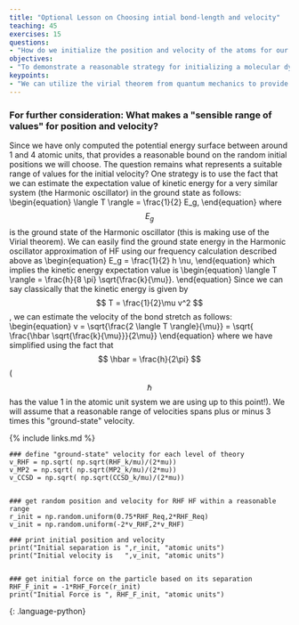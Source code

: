 ```yaml
---
title: "Optional Lesson on Choosing intial bond-length and velocity"
teaching: 45
exercises: 15
questions:
- "How do we initialize the position and velocity of the atoms for our molecular dynamics simulation?"
objectives:
- "To demonstrate a reasonable strategy for initializing a molecular dynamics simulation of vibrational motion."
keypoints:
- "We can utilize the virial theorem from quantum mechanics to provide a reasonable value of the classical velocity associated with vibrational motion."
---
```

<script type="text/javascript" async
  src="https://cdnjs.cloudflare.com/ajax/libs/mathjax/2.7.7/MathJax.js?config=TeX-MML-AM_CHTML">
</script>

 <script src="https://unpkg.com/ngl@0.10.4/dist/ngl.js"></script>

### For further consideration: What makes a "sensible range of values" for position and velocity?


Since we have only computed the potential energy surface between around 1 and 4 atomic units, that provides a reasonable 
bound on the random initial positions we will choose.  The question remains what represents a suitable range of values for the initial velocity?  One strategy is to use the fact that we can estimate the expectation value of kinetic energy for a very similar system (the Harmonic oscillator) in the ground state as follows:
\begin{equation}
\langle T \rangle = \frac{1}{2} E_g,
\end{equation}
where $$ E_g $$ is the ground state of the Harmonic oscillator (this is making use of the Virial theorem).  We can easily
find the ground state energy in the Harmonic oscillator approximation of HF using our frequency calculation described above as
\begin{equation}
E_g = \frac{1}{2} h \nu,
\end{equation}
which implies the kinetic energy expectation value is
\begin{equation}
\langle T \rangle = \frac{h}{8 \pi} \sqrt{\frac{k}{\mu}}.
\end{equation}
Since we can say classically that the kinetic energy is given by $$ T = \frac{1}{2}\mu v^2 $$, we can estimate the velocity of the bond stretch as follows:
\begin{equation}
v = \sqrt{\frac{2 \langle T \rangle}{\mu}} = \sqrt{ \frac{\hbar \sqrt{\frac{k}{\mu}}}{2\mu}}
\end{equation}
where we have simplified using the fact that $$ \hbar = \frac{h}{2\pi} $$ ($$ \hbar $$ has the value 1 in the atomic unit system we are using up to this point!).  We will assume that a reasonable
range of velocities spans plus or minus 3 times this "ground-state" velocity.


{% include links.md %}
```
### define "ground-state" velocity for each level of theory
v_RHF = np.sqrt( np.sqrt(RHF_k/mu)/(2*mu))
v_MP2 = np.sqrt( np.sqrt(MP2_k/mu)/(2*mu))
v_CCSD = np.sqrt( np.sqrt(CCSD_k/mu)/(2*mu))


### get random position and velocity for RHF HF within a reasonable range
r_init = np.random.uniform(0.75*RHF_Req,2*RHF_Req)
v_init = np.random.uniform(-2*v_RHF,2*v_RHF)

### print initial position and velocity
print("Initial separation is ",r_init, "atomic units")
print("Initial velocity is   ",v_init, "atomic units")


### get initial force on the particle based on its separation
RHF_F_init = -1*RHF_Force(r_init)
print("Initial Force is ", RHF_F_init, "atomic units")
```
{: .language-python}

